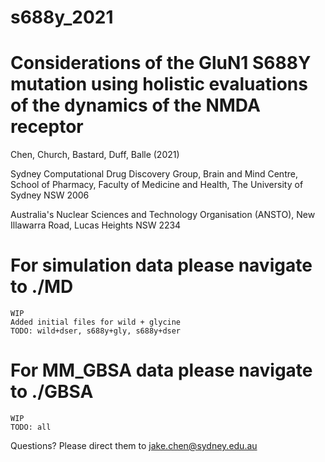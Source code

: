 # s688y_2021

# Considerations of the GluN1 S688Y mutation using holistic evaluations of the dynamics of the NMDA receptor #


Chen, Church, Bastard, Duff, Balle (2021)

Sydney Computational Drug Discovery Group, Brain and Mind Centre, School of Pharmacy, Faculty of Medicine and Health, The University of Sydney NSW 2006

Australia's Nuclear Sciences and Technology Organisation (ANSTO), New Illawarra Road, Lucas Heights NSW 2234


# For simulation data please navigate to ./MD
    WIP
    Added initial files for wild + glycine
    TODO: wild+dser, s688y+gly, s688y+dser


# For MM_GBSA data please navigate to ./GBSA
    WIP
    TODO: all

Questions? Please direct them to jake.chen@sydney.edu.au 

